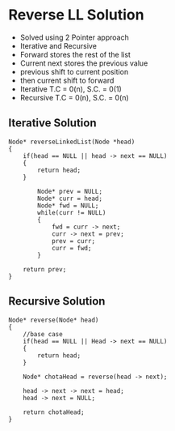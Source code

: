 # Reverse LL Solution
-  Solved using 2 Pointer approach 
- Iterative and Recursive
- Forward stores the rest of the list
- Current next stores the previous value 
- previous shift to current position 
- then current shift to forward
- Iterative T.C = 0(n), S.C. = 0(1)
- Recursive T.C = 0(n), S.C. = 0(n)

## Iterative Solution
```
Node* reverseLinkedList(Node *head)
{
    if(head == NULL || head -> next == NULL)
    {
        return head;
    }

        Node* prev = NULL;      
        Node* curr = head;
        Node* fwd = NULL;
        while(curr != NULL)
        {
            fwd = curr -> next;
            curr -> next = prev;
            prev = curr;
            curr = fwd;
        }

    return prev;
}
```
## Recursive Solution

```
Node* reverse(Node* head)
{
    //base case
    if(head == NULL || Head -> next == NULL)
    {
        return head;
    }

    Node* chotaHead = reverse(head -> next);

    head -> next -> next = head;
    head -> next = NULL;

    return chotaHead;
}
```